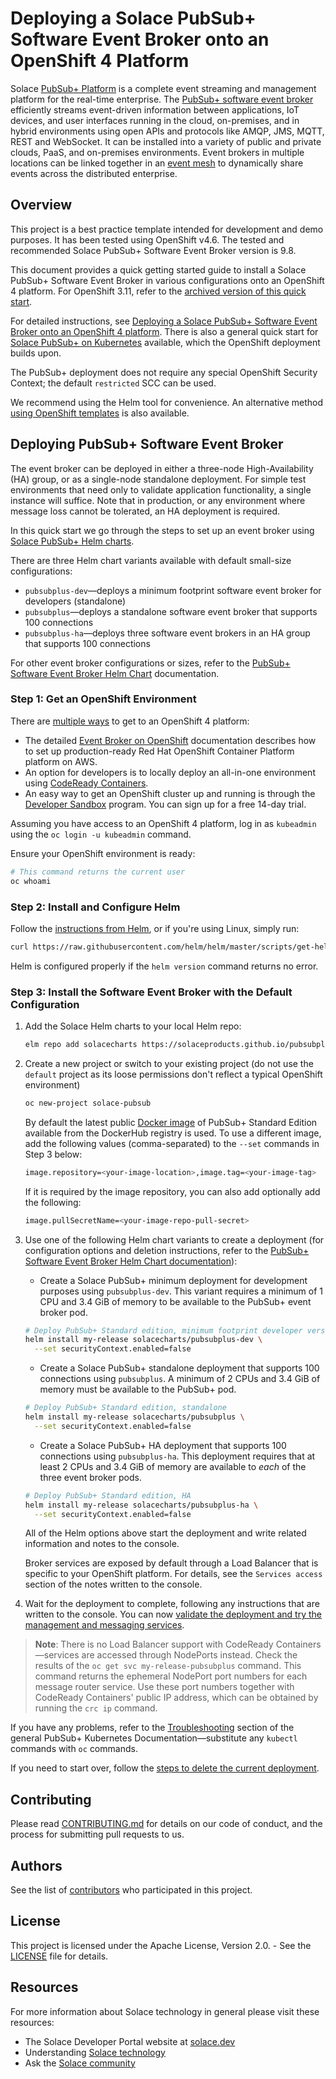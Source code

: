 # Deploying a Solace PubSub+ Software Event Broker onto an OpenShift 4 Platform

Solace [PubSub+ Platform](https://solace.com/products/platform/) is a complete event streaming and management platform for the real-time enterprise. The [PubSub+ software event broker](https://solace.com/products/event-broker/software/) efficiently streams event-driven information between applications, IoT devices, and user interfaces running in the cloud, on-premises, and in hybrid environments using open APIs and protocols like AMQP, JMS, MQTT, REST and WebSocket. It can be installed into a variety of public and private clouds, PaaS, and on-premises environments. Event brokers in multiple locations can be linked together in an [event mesh](https://solace.com/what-is-an-event-mesh/) to dynamically share events across the distributed enterprise.

## Overview

This project is a best practice template intended for development and demo purposes. It has been tested using OpenShift v4.6. The tested and recommended Solace PubSub+ Software Event Broker version is 9.8.

This document provides a quick getting started guide to install a Solace PubSub+ Software Event Broker in various configurations onto an OpenShift 4 platform. For OpenShift 3.11, refer to the [archived version of this quick start](https://github.com/SolaceProducts/pubsubplus-openshift-quickstart/tree/v1.1.1).

For detailed instructions, see [Deploying a Solace PubSub+ Software Event Broker onto an OpenShift 4 platform](/docs/PubSubPlusOpenShiftDeployment.md). There is also a general quick start for [Solace PubSub+ on Kubernetes](https://github.com/SolaceProducts/pubsubplus-kubernetes-quickstart/blob/master/docs/PubSubPlusK8SDeployment.md) available, which the OpenShift deployment builds upon.

The PubSub+ deployment does not require any special OpenShift Security Context; the default `restricted` SCC can be used.

We recommend using the Helm tool for convenience. An alternative method [using OpenShift templates](/docs/PubSubPlusOpenShiftDeployment.md#step-6-option-2-deploy-the-event-broker-using-the-openshift-templates-included-in-this-project) is also available.

## Deploying PubSub+ Software Event Broker

The event broker can be deployed in either a three-node High-Availability (HA) group, or as a single-node standalone deployment. For simple test environments that need only to validate application functionality, a single instance will suffice. Note that in production, or any environment where message loss cannot be tolerated, an HA deployment is required.

In this quick start we go through the steps to set up an event broker using [Solace PubSub+ Helm charts](https://artifacthub.io/packages/search?page=1&repo=solace).

There are three Helm chart variants available with default small-size configurations:
- `pubsubplus-dev`—deploys a minimum footprint software event broker for developers (standalone)
- `pubsubplus`—deploys a standalone software event broker that supports 100 connections
- `pubsubplus-ha`—deploys three software event brokers in an HA group that supports 100 connections

For other event broker configurations or sizes, refer to the [PubSub+ Software Event Broker Helm Chart](https://github.com/SolaceProducts/pubsubplus-kubernetes-quickstart/blob/master/pubsubplus/README.md) documentation.

### Step 1: Get an OpenShift Environment

There are [multiple ways](https://www.openshift.com/try ) to get to an OpenShift 4 platform:
* The detailed [Event Broker on OpenShift](/docs/PubSubPlusOpenShiftDeployment.md#step-1-optional--aws-deploy-openshift-container-platform-onto-aws-using-the-redhat-openshift-aws-quickstart-project) documentation describes how to set up production-ready Red Hat OpenShift Container Platform platform on AWS.
* An option for developers is to locally deploy an all-in-one environment using [CodeReady Containers](https://developers.redhat.com/products/codeready-containers/overview).
* An easy way to get an OpenShift cluster up and running is through the [Developer Sandbox](https://developers.redhat.com/developer-sandbox) program. You can sign up for a free 14-day trial.

Assuming you have access to an OpenShift 4 platform, log in as `kubeadmin` using the `oc login -u kubeadmin` command.

Ensure your OpenShift environment is ready:

```bash
# This command returns the current user
oc whoami
```

### Step 2: Install and Configure Helm

Follow the [instructions from Helm](//github.com/helm/helm#install), or if you're using Linux, simply run:
```bash
curl https://raw.githubusercontent.com/helm/helm/master/scripts/get-helm-3 | bash
```

Helm is configured properly if the `helm version` command returns no error.


### Step 3: Install the Software Event Broker with the Default Configuration

1. Add the Solace Helm charts to your local Helm repo:
    ```bash
    elm repo add solacecharts https://solaceproducts.github.io/pubsubplus-kubernetes-quickstart/helm-charts
    ```

2. Create a new project or switch to your existing project (do not use the `default` project as its loose permissions don't reflect a typical OpenShift environment)
    ```bash
    oc new-project solace-pubsub
    ```

    By default the latest public [Docker image](https://hub.Docker.com/r/solace/solace-pubsub-standard/tags/) of PubSub+ Standard Edition available from the DockerHub registry is used. To use a different image, add the following values (comma-separated) to the `--set` commands in Step 3 below:

    ```bash
    image.repository=<your-image-location>,image.tag=<your-image-tag>
    ```

    If it is required by the image repository, you can also add optionally add the following:
    ```bash
    image.pullSecretName=<your-image-repo-pull-secret>
    ```

3. Use one of the following Helm chart variants to create a deployment (for configuration options and deletion instructions, refer to the [PubSub+ Software Event Broker Helm Chart documentation](https://github.com/SolaceProducts/pubsubplus-kubernetes-quickstart/tree/master/pubsubplus#configuration)):

    - Create a Solace PubSub+ minimum deployment for development purposes using `pubsubplus-dev`. This variant requires a minimum of 1 CPU and 3.4 GiB of memory to be available to the PubSub+ event broker pod.
    ```bash
    # Deploy PubSub+ Standard edition, minimum footprint developer version
    helm install my-release solacecharts/pubsubplus-dev \
      --set securityContext.enabled=false
    ```

    - Create a Solace PubSub+ standalone deployment that supports 100 connections using `pubsubplus`. A minimum of 2 CPUs and 3.4 GiB of memory must be available to the PubSub+ pod.
    ```bash
    # Deploy PubSub+ Standard edition, standalone
    helm install my-release solacecharts/pubsubplus \
      --set securityContext.enabled=false
    ```

    - Create a Solace PubSub+ HA deployment that supports 100 connections using `pubsubplus-ha`. This deployment requires that at least 2 CPUs and 3.4 GiB of memory are available to *each* of the three event broker pods.
    ```bash
    # Deploy PubSub+ Standard edition, HA
    helm install my-release solacecharts/pubsubplus-ha \
      --set securityContext.enabled=false
    ```

    All of the Helm options above start the deployment and write related information and notes to the console.

    Broker services are exposed by default through a Load Balancer that is specific to your OpenShift platform. For details, see the `Services access` section of the notes written to the console.

4. Wait for the deployment to complete, following any instructions that are written to the console. You can now [validate the deployment and try the management and messaging services](/docs/PubSubPlusOpenShiftDeployment.md#validating-the-deployment).
 
> **Note**: There is no Load Balancer support with CodeReady Containers—services are accessed through NodePorts instead. Check the results of the `oc get svc my-release-pubsubplus` command. This command returns the ephemeral NodePort port numbers for each message router service. Use these port numbers together with CodeReady Containers' public IP address, which can be obtained by running the `crc ip` command.

If you have any problems, refer to the [Troubleshooting](https://github.com/SolaceProducts/pubsubplus-kubernetes-quickstart/blob/master/docs/PubSubPlusK8SDeployment.md#troubleshooting) section of the general PubSub+ Kubernetes Documentation—substitute any `kubectl` commands with `oc` commands.

If you need to start over, follow the [steps to delete the current deployment](/docs/PubSubPlusOpenShiftDeployment.md#deleting-the-pubsub-event-broker-deployment).


## Contributing

Please read [CONTRIBUTING.md](CONTRIBUTING.md) for details on our code of conduct, and the process for submitting pull requests to us.

## Authors

See the list of [contributors](//github.com/SolaceProducts/solace-kubernetes-quickstart/graphs/contributors) who participated in this project.

## License

This project is licensed under the Apache License, Version 2.0. - See the [LICENSE](LICENSE) file for details.

## Resources

For more information about Solace technology in general please visit these resources:

- The Solace Developer Portal website at [solace.dev](//solace.dev/)
- Understanding [Solace technology](//solace.com/products/platform/)
- Ask the [Solace community](//dev.solace.com/community/)
